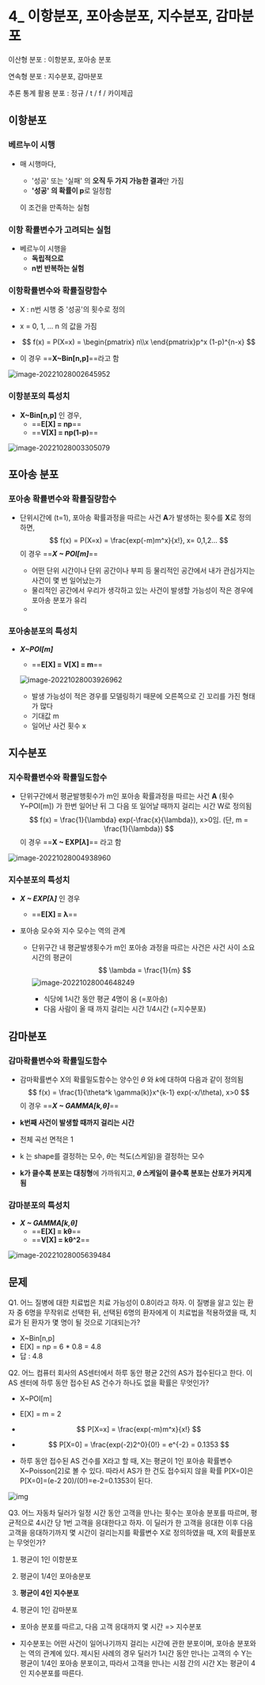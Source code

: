 # 4_ 이항분포, 포아송분포, 지수분포, 감마분포



이산형 분포 : 이항분포, 포아송 분포

연속형 분포 : 지수분포, 감마분포

추론 통계 활용 분포 : 정규 / t / f / 카이제곱



## 이항분포

### 베르누이 시행

- 매 시행마다,

  - '성공' 또는 '실패' 의 **오직 두 가지 가능한 결과**만 가짐
  - **'성공' 의 확률이 p**로 일정함

  이 조건을 만족하는 실험



### 이항 확률변수가 고려되는 실험

- 베르누이 시행을
  - **독립적으로**
  - **n번 반복하는 실험**



### 이항확률변수와 확률질량함수

- X : n번 시행 중 '성공'의 횟수로 정의

- x = 0, 1, ... n 의 값을 가짐

- $$
  f(x) = P(X=x) = \begin{pmatrix} n\\x \end{pmatrix}p^x (1-p)^{n-x}
  $$

- 이 경우 ==**X~Bin[n,p]**==라고 함

![image-20221028002645952](C:/Users/yes47/AppData/Roaming/Typora/typora-user-images/image-20221028002645952.png)





### 이항분포의 특성치

- **X~Bin[n,p]** 인 경우,
  - ==**E[X] = np**==
  - ==**V[X] = np(1-p)**==

![image-20221028003305079](C:/Users/yes47/AppData/Roaming/Typora/typora-user-images/image-20221028003305079.png)





## 포아송 분포

### 포아송 확률변수와 확률질량함수

- 단위시간에 (t=1), 포아송 확률과정을 따르는 사건 **A**가 발생하는 횟수를 **X**로 정의하면,
  $$
  f(x) = P(X=x) = \frac{exp(-m)m^x}{x!}, x= 0,1,2...
  $$
  이 경우 ==***X ~ POI[m]***==

  - 어떤 단위 시간이나 단위 공간이나 부피 등 물리적인 공간에서 내가 관심가지는 사건이 몇 번 일어났는가
  - 물리적인 공간에서 우리가 생각하고 있는 사건이 발생할 가능성이 작은 경우에 포아송 분포가 유리
  - 



### 포아송분포의 특성치

- ***X~POI[m]***

  - ==**E[X] = V[X] = m**==

  ![image-20221028003926962](C:/Users/yes47/AppData/Roaming/Typora/typora-user-images/image-20221028003926962.png)

  - 발생 가능성이 적은 경우를 모델링하기 때문에 오른쪽으로 긴 꼬리를 가진 형태가 많다
  - 기대값 m
  - 일어난 사건 횟수 x



## 지수분포

### 지수확률변수와 확률밀도함수

- 단위구간에서 평균발행횟수가 m인 포아송 확률과정을 따르는 사건 **A** (횟수 Y~POI[m]) 가 한번 일어난 뒤 그 다음 또 일어날 때까지 걸리는 시간 W로 정의됨
  $$
  f(x) = \frac{1}{\lambda} exp(-\frac{x}{\lambda}), x>0임. (단, m = \frac{1}{\lambda})
  $$
  이 경우 ==**X ~ EXP[*λ*]**== 라고 함

![image-20221028004938960](C:/Users/yes47/AppData/Roaming/Typora/typora-user-images/image-20221028004938960.png)





### 지수분포의 특성치

- ***X ~ EXP[λ]*** 인 경우
  - ==**E[X] = λ**==



- 포아송 모수와 지수 모수는 역의 관계

  - 단위구간 내 평균발생횟수가 m인 포아송 과정을 따르는 사건은 사건 사이 소요시간의 평균이
    $$
    \lambda = \frac{1}{m}
    $$
    ![image-20221028004648249](C:/Users/yes47/AppData/Roaming/Typora/typora-user-images/image-20221028004648249.png)

    - 식당에 1시간 동안 평균 4명이 옴 (=포아송)
    - 다음 사람이 올 때 까지 걸리는 시간 1/4시간 (=지수분포)





## 감마분포

### 감마확률변수와 확률밀도함수

- 감마확률변수 X의 확률밀도함수는 양수인 *θ* 와 *k*에 대하여 다음과 같이 정의됨
  $$
  f(x) = \frac{1}{\theta^k \gamma(k)}x^{k-1} exp(-x/\theta), x>0
  $$
  이 경우 ==***X ~ GAMMA[k,*θ*]***==



- **k번째 사건이 발생할 때까지 걸리는 시간**
- 전체 곡선 면적은 1
- k 는 shape를 결정하는 모수, *θ*는 척도(스케일)을 결정하는 모수
- **k가 클수록 분포는 대칭형**에 가까워지고, ***θ* 스케일이 클수록 분포는 산포가 커지게 됨**



### 감마분포의 특성치

- ***X ~ GAMMA[k,θ]***
  - ==**E[X] = kθ**==
  - ==**V[X] = kθ^2**==

![image-20221028005639484](C:/Users/yes47/AppData/Roaming/Typora/typora-user-images/image-20221028005639484.png)



## 문제

Q1. 어느 질병에 대한 치료법은 치료 가능성이 0.8이라고 하자. 이 질병을 앓고 있는 환자 중 6명을 무작위로 선택한 뒤, 선택된 6명의 환자에게 이 치료법을 적용하였을 때, 치료가 된 환자가 몇 명이 될 것으로 기대되는가?



- X~Bin[n,p]
- E[X] = np = 6 * 0.8 = 4.8
- 답 : 4.8



Q2. 어느 컴퓨터 회사의 AS센터에서 하루 동안 평균 2건의 AS가 접수된다고 한다. 이 AS 센터에 하루 동안 접수된 AS 건수가 하나도 없을 확률은 무엇인가?



- X~POI[m]

- E[X] = m = 2

- $$
  P[X=x] = \frac{exp(-m)m^x}{x!}
  $$

- $$
  P[X=0] = \frac{exp(-2)2^0}{0!} = e^{-2} = 0.1353
  $$



- 하루 동안 접수된 AS 건수를 X라고 할 때, X는 평균이 1인 포아송 확률변수 X~Poisson[2]로 볼 수 있다. 따라서 AS가 한 건도 접수되지 않을 확률 P[X=0]은 P[X=0]=(e-2 20)/(0!)=e-2=0.1353이 된다.

![img](https://webcachecdn.multicampus.com/prd/plm/so/S000040000/S000046000/S000046253/S000046253_IM_90540.png?px-time=1666889947&px-hash=e8ae79fc938cecb18e50995ae11b912f)



Q3.  어느 자동차 딜러가 일정 시간 동안 고객을 만나는 횟수는 포아송 분포를 따르며, 평균적으로 4시간 당 1번 고객을 응대한다고 하자. 이 딜러가 한 고객을 응대한 이후 다음 고객을 응대하기까지 몇 시간이 걸리는지를 확률변수 X로 정의하였을 때, X의 확률분포는 무엇인가?

1.  평균이 1인 이항분포

2.  평균이 1/4인 포아송분포
3.  **평균이 4인 지수분포**

4.  평균이 1인 감마분포



- 포아송 분포를 따르고, 다음 고객 응대까지 몇 시간 => 지수분포

- 지수분포는 어떤 사건이 일어나기까지 걸리는 시간에 관한 분포이며, 포아송 분포와는 역의 관계에 있다. 제시된 사례의 경우 딜러가 1시간 동안 만나는 고객의 수 Y는 평균이 1/4인 포아송 분포이고, 따라서 고객을 만나는 시점 간의 시간 X는 평균이 4인 지수분포를 따른다.